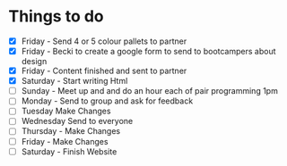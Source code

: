 # Things to do


- [x] Friday - Send 4 or 5 colour pallets to partner
- [x] Friday - Becki to create a google form to send to bootcampers about design  
- [x] Friday - Content finished and sent to partner 
- [x] Saturday - Start writing Html 
- [ ] Sunday - Meet up and and do an hour each of pair programming 1pm 
- [ ] Monday - Send to group and ask for feedback 
- [ ] Tuesday Make Changes
- [ ] Wednesday Send to everyone 
- [ ] Thursday - Make Changes 
- [ ] Friday - Make Changes
- [ ] Saturday - Finish Website 